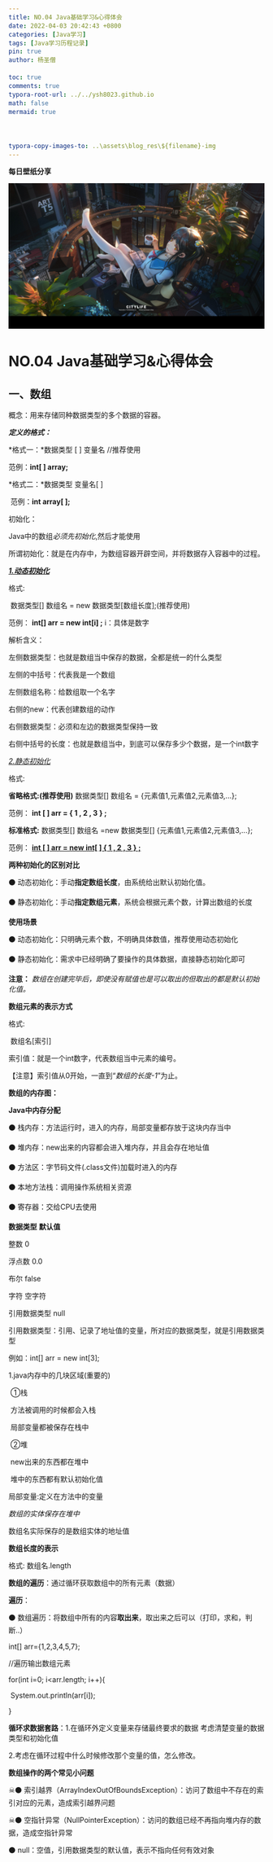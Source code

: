 ```yaml
---
title: NO.04 Java基础学习&心得体会
date: 2022-04-03 20:42:43 +0800
categories: [Java学习]
tags: [Java学习历程记录]
pin: true
author: 杨圣僧

toc: true
comments: true
typora-root-url: ../../ysh8023.github.io
math: false
mermaid: true



typora-copy-images-to: ..\assets\blog_res\${filename}-img
---
```








**每日壁纸分享**

![e2a6d0e2bd45495aa87e30d4bf9c09bb](/assets/blog_res/2022-04-03-JavaEEBase-NO.4-img/e2a6d0e2bd45495aa87e30d4bf9c09bb.jpg)



# NO.04  Java基础学习&心得体会

## 一、数组

概念：用来存储同种数据类型的多个数据的容器。

***定义的格式：***

*格式一：*数据类型 [ ] 变量名          //推荐使用

  范例：**int[ ] array;**

*格式二：*数据类型 变量名[ ]

​	 范例：**int array[ ];**

初始化：

Java中的数组*必须先初始化*,然后才能使用

所谓初始化：就是在内存中，为数组容器开辟空间，并将数据存入容器中的过程。

**<u>*1.动态初始化*</u>**

格式:

​	数据类型[] 数组名 = new 数据类型[数组长度];(推荐使用)

范例：    **int[]   arr  =   new  int[i] ;**  i：具体是数字

解析含义：

左侧数据类型：也就是数组当中保存的数据，全都是统一的什么类型

左侧的中括号：代表我是一个数组

左侧数组名称：给数组取一个名字

右侧的new：代表创建数组的动作

右侧数据类型：必须和左边的数据类型保持一致

右侧中括号的长度：也就是数组当中，到底可以保存多少个数据，是一个int数字

<u>*2.静态初始化*</u>

格式:

**省略格式:(推荐使用)**        数据类型[] 数组名 = {元素值1,元素值2,元素值3,...};

范例：                               **int [ ] arr = { 1 , 2 , 3 } ;**

**标准格式:**                          数据类型[] 数组名 =new 数据类型[] {元素值1,元素值2,元素值3,...};

范例：                               **<u>int [ ] arr = new int[ ] { 1 , 2 , 3 } ;</u>** 

**两种初始化的区别对比**

⚫ 动态初始化：手动**指定数组长度**，由系统给出默认初始化值。

⚫ 静态初始化：手动**指定数组元素**，系统会根据元素个数，计算出数组的长度

**使用场景**

⚫ 动态初始化：只明确元素个数，不明确具体数值，推荐使用动态初始化

⚫ 静态初始化：需求中已经明确了要操作的具体数据，直接静态初始化即可

**注意：**    *数组在创建完毕后，即使没有赋值也是可以取出的但取出的都是默认初始化值。*

**数组元素的表示方式**

格式:

​	数组名[索引]

索引值：就是一个int数字，代表数组当中元素的编号。

【注意】索引值从0开始，一直到“*数组的长度-1*”为止。



**数组的内存图：**

**Java中内存分配**

⚫ 栈内存：方法运行时，进入的内存，局部变量都存放于这块内存当中

⚫ 堆内存：new出来的内容都会进入堆内存，并且会存在地址值

⚫ 方法区：字节码文件(.class文件)加载时进入的内存

⚫ 本地方法栈：调用操作系统相关资源

⚫ 寄存器：交给CPU去使用



**数据类型**              **默认值**

整数                          0

浮点数                     0.0

布尔                        false

字符                        空字符

引用数据类型           null

引用数据类型：引用、记录了地址值的变量，所对应的数据类型，就是引用数据类型

例如：int[] arr = new int[3];



1.java内存中的几块区域(重要的)

​	①栈

​			方法被调用的时候都会入栈

​			局部变量都被保存在栈中

​	②堆

​			new出来的东西都在堆中

​			堆中的东西都有默认初始化值

局部变量:定义在方法中的变量

*数组的实体保存在堆中*

数组名实际保存的是数组实体的地址值

**数组长度的表示**

格式:			数组名.length

**数组的遍历**：通过循环获取数组中的所有元素（数据）

**遍历**：

⚫ 数组遍历：将数组中所有的内容**取出来**，取出来之后可以（打印，求和，判断..）

int[] arr={1,2,3,4,5,7};

//遍历输出数组元素

for(int i=0;  i<arr.length;   i++){

​	System.out.println(arr[i]);

}

**循环求数据套路**：1.在循环外定义变量来存储最终要求的数据  考虑清楚变量的数据类型和初始化值

2.考虑在循环过程中什么时候修改那个变量的值，怎么修改。



**数组操作的两个常见小问题**

☠⚫ 索引越界（ArrayIndexOutOfBoundsException）：访问了数组中不存在的索引对应的元素，造成索引越界问题

☠⚫ 空指针异常（NullPointerException）：访问的数组已经不再指向堆内存的数据，造成空指针异常

⚫ null：空值，引用数据类型的默认值，表示不指向任何有效对象


